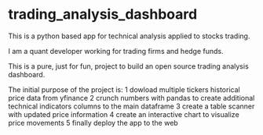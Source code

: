 # trading_analysis_dashboard
This is a python based app for technical analysis applied to stocks trading.

I am a quant developer working for trading firms and hedge funds.

This is a pure, just for fun, project to build an open source trading analysis dashboard.

The initial purpose of the project is:
1 dowload multiple tickers historical price data from yfinance
2 crunch numbers with pandas to create additional technical indicators columns to the main dataframe
3 create a table scanner with updated price information
4 create an interactive chart to visualize price movements
5 finally deploy the app to the web
